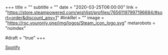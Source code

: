 +++
title = ""
subtitle = ""
date = "2020-03-25T06:00:00"
link = "https://store.steampowered.com/wishlist/profiles/76561197997196684/#sort=order&discount_any=1"
#linkRel = ""
image = "https://rsc.youronly.one/img/logos/Steam_icon_logo.svg"
metarobots = "noindex"

#draft = "true"
+++

<a href="https://store.steampowered.com/wishlist/profiles/76561197997196684/#sort=order&discount_any=1" rel="me noopener external nofollow" referrerpolicy="strict-origin-when-cross-origin">Spotify</a>
